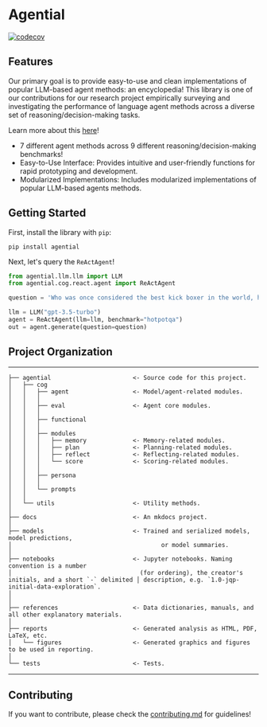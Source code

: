
# Agential

[![codecov](https://codecov.io/gh/agential-ai/agential/branch/main/graph/badge.svg)](https://codecov.io/gh/agential-ai/agential)


## Features


 Our primary goal is to provide easy-to-use and clean implementations of popular LLM-based agent methods: an encyclopedia! This library is one of our contributions for our research project empirically surveying and investigating the performance of language agent methods across a diverse set of reasoning/decision-making tasks. 
 
 Learn more about this [here](https://equatorial-jobaria-9ad.notion.site/Project-Lifecycle-Management-70d65e9a76eb4c86b6aed007f717aa41?pvs=4)! 

- 7 different agent methods across 9 different reasoning/decision-making benchmarks!
- Easy-to-Use Interface: Provides intuitive and user-friendly functions for rapid prototyping and development.
- Modularized Implementations: Includes modularized implementations of popular LLM-based agents methods.


## Getting Started 

First, install the library with `pip`:

```
pip install agential
```

Next, let's query the `ReActAgent`!

```python
from agential.llm.llm import LLM
from agential.cog.react.agent import ReActAgent

question = 'Who was once considered the best kick boxer in the world, however he has been involved in a number of controversies relating to his "unsportsmanlike conducts" in the sport and crimes of violence outside of the ring?'

llm = LLM("gpt-3.5-turbo")
agent = ReActAgent(llm=llm, benchmark="hotpotqa")
out = agent.generate(question=question)
```


## Project Organization

------------

    ├── agential                       <- Source code for this project.
    │   ├── cog   
    │   │   ├── agent                  <- Model/agent-related modules.
    │   │   │   
    │   │   ├── eval                   <- Agent core modules.
    │   │   │   
    │   │   ├── functional                  
    │   │   │
    │   │   ├── modules           
    │   │   │   ├── memory             <- Memory-related modules.
    │   │   │   ├── plan               <- Planning-related modules.
    │   │   │   ├── reflect            <- Reflecting-related modules.
    │   │   │   └── score              <- Scoring-related modules.
    │   │   │
    │   │   ├── persona             
    │   │   │
    │   │   └── prompts             
    │   │
    │   └── utils                      <- Utility methods.
    │       
    ├── docs                           <- An mkdocs project.
    │
    ├── models                         <- Trained and serialized models, model predictions,
    │                                          or model summaries.
    │       
    ├── notebooks                      <- Jupyter notebooks. Naming convention is a number 
    │                                    (for ordering), the creator's initials, and a short `-` delimited │ description, e.g. `1.0-jqp-initial-data-exploration`.
    │  
    │
    ├── references                     <- Data dictionaries, manuals, and all other explanatory materials.
    │
    ├── reports                        <- Generated analysis as HTML, PDF, LaTeX, etc.
    │   └── figures                    <- Generated graphics and figures to be used in reporting.
    │
    └── tests                          <- Tests.

---------

## Contributing

If you want to contribute, please check the [contributing.md](https://github.com/alckasoc/agential/blob/main/CONTRIBUTING.md) for guidelines!
